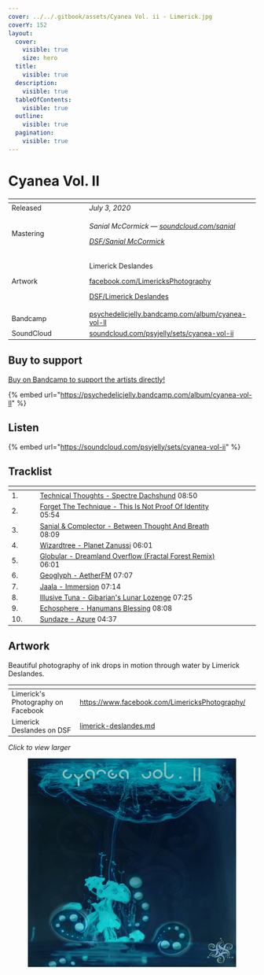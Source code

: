 ```yaml
---
cover: ../../.gitbook/assets/Cyanea Vol. ii - Limerick.jpg
coverY: 152
layout:
  cover:
    visible: true
    size: hero
  title:
    visible: true
  description:
    visible: true
  tableOfContents:
    visible: true
  outline:
    visible: true
  pagination:
    visible: true
---
```


# Cyanea Vol. II

<table data-header-hidden><thead><tr><th width="144"></th><th></th></tr></thead><tbody><tr><td>Released</td><td><em>July 3, 2020</em></td></tr><tr><td>Mastering</td><td><p><em>Sanial McCormick —</em> <a href="https://soundcloud.com/sanial"><em>soundcloud.com/sanial</em></a> </p><p><a href="../../artists/mastering/sanial-mccormick.md"><em>DSF/Sanial McCormick</em></a> </p></td></tr><tr><td>Artwork</td><td><p>Limerick Deslandes </p><p><a href="https://www.facebook.com/LimericksPhotography/">facebook.com/LimericksPhotography</a> </p><p><a href="../../artists/graphic/limerick-deslandes.md">DSF/Limerick Deslandes</a> </p></td></tr><tr><td>Bandcamp</td><td><a href="https://psychedelicjelly.bandcamp.com/album/cyanea-vol-ll">psychedelicjelly.bandcamp.com/album/cyanea-vol-ll</a> </td></tr><tr><td>SoundCloud</td><td><a href="https://soundcloud.com/psyjelly/sets/cyanea-vol-ii">soundcloud.com/psyjelly/sets/cyanea-vol-ii</a></td></tr></tbody></table>

## Buy to support

[Buy on Bandcamp to support the artists directly!](https://psychedelicjelly.bandcamp.com/album/cyanea-vol-ll)&#x20;

{% embed url="https://psychedelicjelly.bandcamp.com/album/cyanea-vol-ll" %}

## Listen

{% embed url="https://soundcloud.com/psyjelly/sets/cyanea-vol-ii" %}

## Tracklist

<table data-header-hidden><thead><tr><th width="51"></th><th width="471"></th><th width="68"></th></tr></thead><tbody><tr><td>1.</td><td><a href="https://psychedelicjelly.bandcamp.com/track/spectre-dachshund">Technical Thoughts - Spectre Dachshund</a> 08:50</td><td></td></tr><tr><td>2.</td><td><a href="https://psychedelicjelly.bandcamp.com/track/this-is-not-proof-of-identity">Forget The Technique - This Is Not Proof Of Identity</a> 05:54</td><td></td></tr><tr><td>3.</td><td><a href="https://psychedelicjelly.bandcamp.com/track/between-thought-and-breath">Sanial &#x26; Complector - Between Thought And Breath</a> 08:09</td><td></td></tr><tr><td>4.</td><td><a href="https://psychedelicjelly.bandcamp.com/track/planet-zanussi">Wizardtree - Planet Zanussi</a> 06:01</td><td></td></tr><tr><td>5.</td><td><a href="https://psychedelicjelly.bandcamp.com/track/dreamland-overflow-fractal-forest-remix">Globular - Dreamland Overflow (Fractal Forest Remix)</a> 06:01</td><td></td></tr><tr><td>6.</td><td><a href="https://psychedelicjelly.bandcamp.com/track/aetherfm">Geoglyph - AetherFM</a> 07:07</td><td></td></tr><tr><td>7.</td><td><a href="https://psychedelicjelly.bandcamp.com/track/immersion">Jaala - Immersion</a> 07:14</td><td></td></tr><tr><td>8.</td><td><a href="https://psychedelicjelly.bandcamp.com/track/gibarians-lunar-lozenge">Illusive Tuna - Gibarian's Lunar Lozenge</a> 07:25</td><td></td></tr><tr><td>9.</td><td><a href="https://psychedelicjelly.bandcamp.com/track/hanumans-blessing">Echosphere - Hanumans Blessing</a> 08:08</td><td></td></tr><tr><td>10.</td><td><a href="https://psychedelicjelly.bandcamp.com/track/azure">Sundaze - Azure</a> 04:37</td><td></td></tr></tbody></table>

## Artwork

Beautiful photography of ink drops in motion through water by Limerick Deslandes.

<table data-card-size="large" data-view="cards"><thead><tr><th></th><th data-hidden data-card-target data-type="content-ref"></th><th data-hidden data-card-cover data-type="files"></th></tr></thead><tbody><tr><td>Limerick's Photography on Facebook</td><td><a href="https://www.facebook.com/LimericksPhotography/">https://www.facebook.com/LimericksPhotography/</a></td><td></td></tr><tr><td>Limerick Deslandes on DSF</td><td><a href="../../artists/graphic/limerick-deslandes.md">limerick-deslandes.md</a></td><td></td></tr></tbody></table>

_Click to view larger_

<figure><img src="../../.gitbook/assets/Cyanea Vol. ii - Limerick.jpg" alt=""><figcaption></figcaption></figure>

